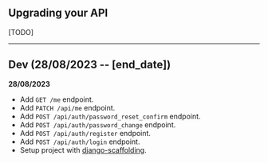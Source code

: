 ## Upgrading your API

[TODO]

----

## Dev (28/08/2023 -- [end_date])

**28/08/2023**

- Add `GET /me` endpoint.
- Add `PATCH /api/me` endpoint.
- Add `POST /api/auth/password_reset_confirm` endpoint.
- Add `POST /api/auth/password_change` endpoint.
- Add `POST /api/auth/register` endpoint.
- Add `POST /api/auth/login` endpoint.
- Setup project with [django-scaffolding](https://github.com/PrimedigitalGlobal/django-scaffolding).
